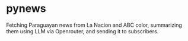 # pynews
Fetching Paraguayan news from La Nacion and ABC color, summarizing them using LLM via Openrouter, and sending it to subscribers.
